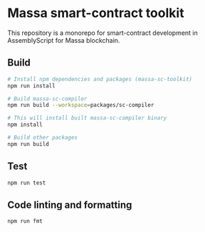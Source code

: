 # Massa smart-contract toolkit

This repository is a monorepo for smart-contract development in AssemblyScript for Massa blockchain.

## Build

```bash
# Install npm dependencies and packages (massa-sc-toolkit)
npm run install

# Build massa-sc-compiler
npm run build --workspace=packages/sc-compiler 

# This will install built massa-sc-compiler binary
npm install

# Build other packages
npm run build
```

## Test

```bash
npm run test
```

## Code linting and formatting

```bash
npm run fmt
```
